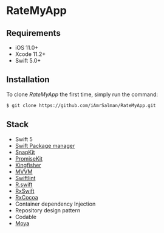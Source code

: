 #  RateMyApp

## Requirements

- iOS 11.0+
- Xcode 11.2+
- Swift 5.0+

## Installation

To clone *RateMyApp* the first time, simply run the command:

```bash
$ git clone https://github.com/iAmrSalman/RateMyApp.git
```

## Stack

- Swift 5
- [Swift Package manager](https://github.com/apple/swift-package-manager)
- [SnapKit](http://snapkit.io/)
- [PromiseKit](https://github.com/mxcl/PromiseKit)
- [Kingfisher](https://github.com/onevcat/Kingfisher)
- [MVVM](https://medium.com/flawless-app-stories/how-to-use-a-model-view-viewmodel-architecture-for-ios-46963c67be1b)
- [Swiftlint](https://github.com/realm/SwiftLint)
- [R.swift](https://github.com/mac-cain13/R.swift)
- [RxSwift](https://github.com/ReactiveX/RxSwift)
- [RxCocoa](https://www.raywenderlich.com/138547/getting-started-with-rxswift-and-rxcocoa)
- Container dependency Injection
- Repository design pattern
- Codable
- [Moya](https://github.com/Moya/Moya)
